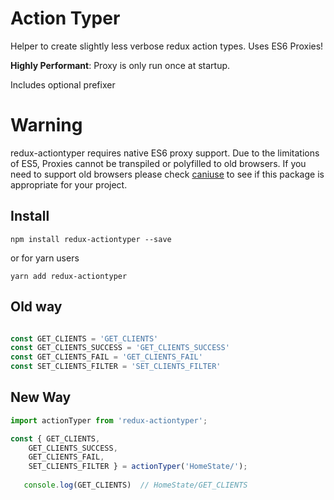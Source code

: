 # Action Typer

Helper to create slightly less verbose redux action types. Uses ES6 Proxies!

**Highly Performant**: Proxy is only run once at startup.

Includes optional prefixer 

# Warning

redux-actiontyper requires native ES6 proxy support. Due to the limitations of ES5, Proxies cannot be transpiled or polyfilled to old browsers. If you need to support old browsers please check [caniuse](https://caniuse.com/#feat=proxy) to see if this package is appropriate for your project.


## Install

`npm install redux-actiontyper --save`

or for yarn users

`yarn add redux-actiontyper`

## Old way

```javascript

const GET_CLIENTS = 'GET_CLIENTS'
const GET_CLIENTS_SUCCESS = 'GET_CLIENTS_SUCCESS'
const GET_CLIENTS_FAIL = 'GET_CLIENTS_FAIL'
const SET_CLIENTS_FILTER = 'SET_CLIENTS_FILTER'
```

## New Way

```javascript
import actionTyper from 'redux-actiontyper';

const { GET_CLIENTS,
	GET_CLIENTS_SUCCESS,
	GET_CLIENTS_FAIL, 
	SET_CLIENTS_FILTER } = actionTyper('HomeState/');
    
   console.log(GET_CLIENTS)  // HomeState/GET_CLIENTS
```
